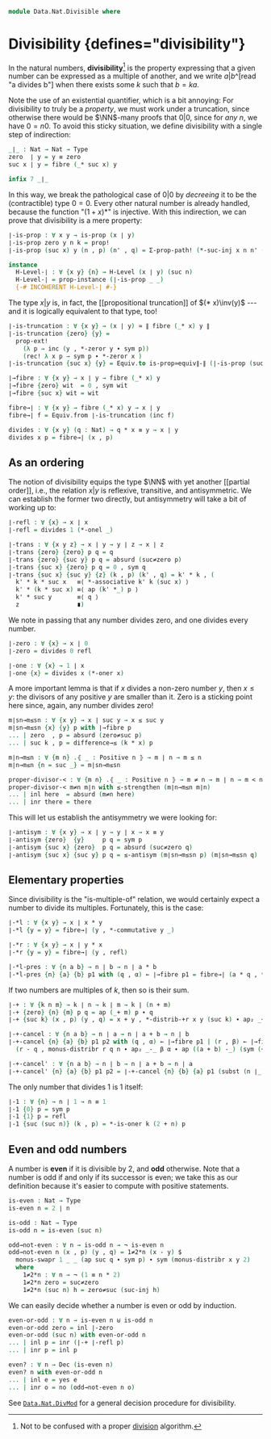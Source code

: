 <!--
```agda
open import 1Lab.Prelude

open import Data.Nat.Properties
open import Data.Nat.Order
open import Data.Dec.Base
open import Data.Nat.Base
open import Data.Sum.Base
```
-->

```agda
module Data.Nat.Divisible where
```

# Divisibility {defines="divisibility"}

In the natural numbers, **divisibility**[^divide] is the property
expressing that a given number can be expressed as a multiple of
another, and we write $a | b$^[read "a divides b"] when there exists
some $k$ such that $b = ka$.

[^divide]: Not to be confused with a proper [division](Data.Nat.DivMod.html) algorithm.

Note the use of an existential quantifier, which is a bit annoying: For
divisibility to truly be a _property_, we must work under a truncation,
since otherwise there would be $\NN$-many proofs that $0 | 0$, since for
_any_ $n$, we have $0 = n0$. To avoid this sticky situation, we define
divisibility with a single step of indirection:

```agda
_∣_ : Nat → Nat → Type
zero  ∣ y = y ≡ zero
suc x ∣ y = fibre (_* suc x) y

infix 7 _∣_
```

In this way, we break the pathological case of $0 | 0$ by _decreeing_ it
to be the (contractible) type $0 = 0$. Every other natural number is
already handled, because the function "$(1 + x) *$" is injective. With
this indirection, we can prove that divisibility is a mere property:

```agda
∣-is-prop : ∀ x y → is-prop (x ∣ y)
∣-is-prop zero y n k = prop!
∣-is-prop (suc x) y (n , p) (n' , q) = Σ-prop-path! (*-suc-inj x n n' (p ∙ sym q))

instance
  H-Level-∣ : ∀ {x y} {n} → H-Level (x ∣ y) (suc n)
  H-Level-∣ = prop-instance (∣-is-prop _ _)
  {-# INCOHERENT H-Level-∣ #-}
```

The type $x | y$ is, in fact, the [[propositional truncation]] of $(*
x)\inv(y)$ --- and it is logically equivalent to that type, too!

```agda
∣-is-truncation : ∀ {x y} → (x ∣ y) ≃ ∥ fibre (_* x) y ∥
∣-is-truncation {zero} {y} =
  prop-ext!
    (λ p → inc (y , *-zeror y ∙ sym p))
    (rec! λ x p → sym p ∙ *-zeror x )
∣-is-truncation {suc x} {y} = Equiv.to is-prop≃equiv∥-∥ (∣-is-prop (suc x) y)

∣→fibre : ∀ {x y} → x ∣ y → fibre (_* x) y
∣→fibre {zero} wit  = 0 , sym wit
∣→fibre {suc x} wit = wit

fibre→∣ : ∀ {x y} → fibre (_* x) y → x ∣ y
fibre→∣ f = Equiv.from ∣-is-truncation (inc f)

divides : ∀ {x y} (q : Nat) → q * x ≡ y → x ∣ y
divides x p = fibre→∣ (x , p)
```

## As an ordering

The notion of divisibility equips the type $\NN$ with yet another
[[partial order]], i.e., the relation $x | y$ is reflexive, transitive,
and antisymmetric. We can establish the former two directly, but
antisymmetry will take a bit of working up to:

```agda
∣-refl : ∀ {x} → x ∣ x
∣-refl = divides 1 (*-onel _)

∣-trans : ∀ {x y z} → x ∣ y → y ∣ z → x ∣ z
∣-trans {zero} {zero} p q = q
∣-trans {zero} {suc y} p q = absurd (suc≠zero p)
∣-trans {suc x} {zero} p q = 0 , sym q
∣-trans {suc x} {suc y} {z} (k , p) (k' , q) = k' * k , (
  k' * k * suc x   ≡⟨ *-associative k' k (suc x) ⟩
  k' * (k * suc x) ≡⟨ ap (k' *_) p ⟩
  k' * suc y       ≡⟨ q ⟩
  z                ∎)
```

We note in passing that any number divides zero, and one divides every
number.

```agda
∣-zero : ∀ {x} → x ∣ 0
∣-zero = divides 0 refl

∣-one : ∀ {x} → 1 ∣ x
∣-one {x} = divides x (*-oner x)
```

A more important lemma is that if $x$ divides a non-zero number $y$,
then $x \le y$: the divisors of any positive $y$ are smaller than it.
Zero is a sticking point here since, again, any number divides zero!

```agda
m∣sn→m≤sn : ∀ {x y} → x ∣ suc y → x ≤ suc y
m∣sn→m≤sn {x} {y} p with ∣→fibre p
... | zero  , p = absurd (zero≠suc p)
... | suc k , p = difference→≤ (k * x) p

m∣n→m≤n : ∀ {m n} .⦃ _ : Positive n ⦄ → m ∣ n → m ≤ n
m∣n→m≤n {n = suc _} = m∣sn→m≤sn

proper-divisor-< : ∀ {m n} .⦃ _ : Positive n ⦄ → m ≠ n → m ∣ n → m < n
proper-divisor-< m≠n m∣n with ≤-strengthen (m∣n→m≤n m∣n)
... | inl here  = absurd (m≠n here)
... | inr there = there
```

This will let us establish the antisymmetry we were looking for:

```agda
∣-antisym : ∀ {x y} → x ∣ y → y ∣ x → x ≡ y
∣-antisym {zero}  {y}     p q = sym p
∣-antisym {suc x} {zero}  p q = absurd (suc≠zero q)
∣-antisym {suc x} {suc y} p q = ≤-antisym (m∣sn→m≤sn p) (m∣sn→m≤sn q)
```

## Elementary properties

Since divisibility is the "is-multiple-of" relation, we would certainly
expect a number to divide its multiples. Fortunately, this is the case:

```agda
∣-*l : ∀ {x y} → x ∣ x * y
∣-*l {y = y} = fibre→∣ (y , *-commutative y _)

∣-*r : ∀ {x y} → x ∣ y * x
∣-*r {y = y} = fibre→∣ (y , refl)

|-*l-pres : ∀ {n a b} → n ∣ b → n ∣ a * b
|-*l-pres {n} {a} {b} p1 with (q , α) ← ∣→fibre p1 = fibre→∣ (a * q , *-associative a q n ∙ ap (a *_) α)
```

If two numbers are multiples of $k$, then so is their sum.

```agda
∣-+ : ∀ {k n m} → k ∣ n → k ∣ m → k ∣ (n + m)
∣-+ {zero} {n} {m} p q = ap (_+ m) p ∙ q
∣-+ {suc k} (x , p) (y , q) = x + y , *-distrib-+r x y (suc k) ∙ ap₂ _+_ p q

∣-+-cancel : ∀ {n a b} → n ∣ a → n ∣ a + b → n ∣ b
∣-+-cancel {n} {a} {b} p1 p2 with (q , α) ← ∣→fibre p1 | (r , β) ← ∣→fibre p2 = fibre→∣
  (r - q , monus-distribr r q n ∙ ap₂ _-_ β α ∙ ap ((a + b) -_) (sym (+-zeror a)) ∙ monus-cancell a b 0)

∣-+-cancel' : ∀ {n a b} → n ∣ b → n ∣ a + b → n ∣ a
∣-+-cancel' {n} {a} {b} p1 p2 = ∣-+-cancel {n} {b} {a} p1 (subst (n ∣_) (+-commutative a b) p2)
```

The only number that divides 1 is 1 itself:

```agda
∣-1 : ∀ {n} → n ∣ 1 → n ≡ 1
∣-1 {0} p = sym p
∣-1 {1} p = refl
∣-1 {suc (suc n)} (k , p) = *-is-oner k (2 + n) p
```

## Even and odd numbers

A number is **even** if it is divisible by 2, and **odd** otherwise.
Note that a number is odd if and only if its successor is even; we take this
as our definition because it's easier to compute with positive statements.

```agda
is-even : Nat → Type
is-even n = 2 ∣ n

is-odd : Nat → Type
is-odd n = is-even (suc n)

odd→not-even : ∀ n → is-odd n → ¬ is-even n
odd→not-even n (x , p) (y , q) = 1≠2*n (x - y) $
  monus-swapr 1 _ _ (ap suc q ∙ sym p) ∙ sym (monus-distribr x y 2)
  where
    1≠2*n : ∀ n → ¬ (1 ≡ n * 2)
    1≠2*n zero = suc≠zero
    1≠2*n (suc n) h = zero≠suc (suc-inj h)
```

We can easily decide whether a number is even or odd by induction.

```agda
even-or-odd : ∀ n → is-even n ⊎ is-odd n
even-or-odd zero = inl ∣-zero
even-or-odd (suc n) with even-or-odd n
... | inl p = inr (∣-+ ∣-refl p)
... | inr p = inl p

even? : ∀ n → Dec (is-even n)
even? n with even-or-odd n
... | inl e = yes e
... | inr o = no (odd→not-even n o)
```

See [`Data.Nat.DivMod`] for a general decision procedure for divisibility.

[`Data.Nat.DivMod`]: Data.Nat.DivMod.html
